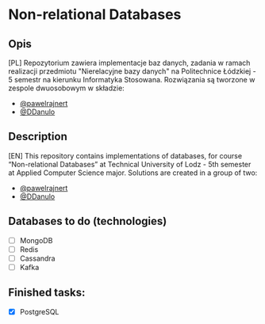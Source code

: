 # Non-relational Databases
## Opis
[PL]
Repozytorium zawiera implementacje baz danych, zadania w ramach realizacji przedmiotu "Nierelacyjne bazy danych" na Politechnice Łódzkiej - 5 semestr na kierunku Informatyka Stosowana. Rozwiązania są tworzone w zespole dwuosobowym w składzie:
- [@pawelrajnert](https://github.com/pawelrajnert)
- [@DDanulo](https://github.com/DDanulo)

## Description
[EN]
This repository contains implementations of databases, for course “Non-relational Databases” at Technical University of Lodz - 5th semester at Applied Computer Science major. Solutions are created in a group of two:
- [@pawelrajnert](https://github.com/pawelrajnert)
- [@DDanulo](https://github.com/DDanulo)
  
## Databases to do (technologies)
- [ ] MongoDB
- [ ] Redis
- [ ] Cassandra
- [ ] Kafka

## Finished tasks:
- [x] PostgreSQL


